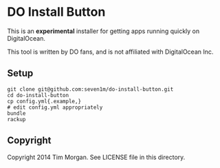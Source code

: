 # DO Install Button

This is an **experimental** installer for getting apps running quickly on DigitalOcean.

This tool is written by DO fans, and is not affiliated with DigitalOcean Inc.

## Setup

```
git clone git@github.com:seven1m/do-install-button.git
cd do-install-button
cp config.yml{.example,}
# edit config.yml appropriately
bundle
rackup
```

## Copyright

Copyright 2014 Tim Morgan. See LICENSE file in this directory.